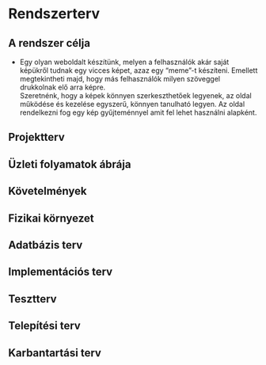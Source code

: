 # Rendszerterv
## A rendszer célja
- Egy olyan weboldalt készítünk, melyen a felhasználók akár saját képükről tudnak egy vicces képet, azaz egy “meme”-t készíteni. Emellett megtekintheti majd, hogy más felhasználók milyen szöveggel drukkolnak elő arra képre.  
Szeretnénk, hogy a képek könnyen szerkeszthetőek legyenek, az oldal működése és kezelése egyszerű, könnyen tanulható legyen. Az oldal rendelkezni fog egy kép gyűjteménnyel amit fel lehet használni alapként.

## Projektterv
## Üzleti folyamatok ábrája
## Követelmények
## Fizikai környezet
## Adatbázis terv
## Implementációs terv
## Tesztterv
## Telepítési terv
## Karbantartási terv